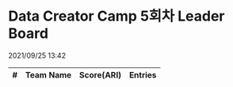 # Data Creator Camp 5회차 Leader Board
2021/09/25 13:42

|#|Team Name|Score(ARI)|Entries|  
|:---:|:---:|:---:|:---:|  
